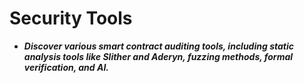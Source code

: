 # Security Tools
- ***Discover various smart contract auditing tools, including static analysis tools like Slither and Aderyn, fuzzing methods, formal verification, and AI.***
